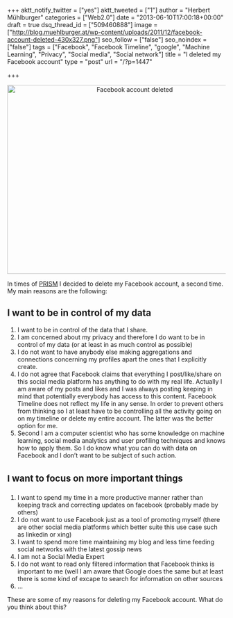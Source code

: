+++
aktt_notify_twitter = ["yes"]
aktt_tweeted = ["1"]
author = "Herbert Mühlburger"
categories = ["Web2.0"]
date = "2013-06-10T17:00:18+00:00"
draft = true
dsq_thread_id = ["509460888"]
image = ["http://blog.muehlburger.at/wp-content/uploads/2011/12/facebook-account-deleted-430x327.png"]
seo_follow = ["false"]
seo_noindex = ["false"]
tags = ["Facebook", "Facebook Timeline", "google", "Machine Learning", "Privacy", "Social media", "Social network"]
title = "I deleted my Facebook account"
type = "post"
url = "/?p=1447"

+++
<p style="text-align: center;">
  <a href="http://blog.muehlburger.at/wp-content/uploads/2011/12/facebook-account-deleted.png"><img class=" wp-image-1473  aligncenter" alt="Facebook account deleted" src="https://blog.muehlburger.at/wp-content/uploads/2011/12/facebook-account-deleted.png" width="572" height="435" /></a>
</p>

In times of <a title="PRISM" href="http://en.wikipedia.org/wiki/PRISM_(surveillance_program)" target="_blank">PRISM</a> I decided to delete my Facebook account, a second time. My main reasons are the following:

## I want to be in control of my data

  1. I want to be in control of the data that I share.
  2. I am concerned about my privacy and therefore I do want to be in control of my data (or at least in as much control as possible)
  3. I do not want to have anybody else making aggregations and connections concerning my profiles apart the ones that I explicitly create.
  4. I do not agree that Facebook claims that everything I post/like/share on this social media platform has anything to do with my real life. Actually I am aware of my posts and likes and I was always posting keeping in mind that potentially everybody has access to this content. Facebook Timeline does not reflect my life in any sense. In order to prevent others from thinking so I at least have to be controlling all the activity going on on my timeline or delete my entire account. The latter was the better option for me.
  5. Second I am a computer scientist who has some knowledge on machine learning, social media analytics and user profiling techniques and knows how to apply them. So I do know what you can do with data on Facebook and I don&#8217;t want to be subject of such action.

## <span style="font-size: 1.285714286rem; line-height: 1.6;">I want to focus on more important things</span>

  1. I want to spend my time in a more productive manner rather than keeping track and correcting updates on facebook (probably made by others)
  2. I do not want to use Facebook just as a tool of promoting myself (there are other social media platforms which better suite this use case such as linkedin or xing)
  3. I want to spend more time maintaining my blog and less time feeding social networks with the latest gossip news
  4. I am not a Social Media Expert
  5. I do not want to read only filtered information that Facebook thinks is important to me (well I am aware that Google does the same but at least there is some kind of excape to search for information on other sources
  6. &#8230;

These are some of my reasons for deleting my Facebook account. What do you think about this?
